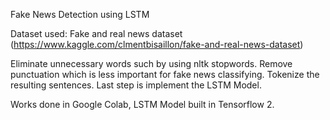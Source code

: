 Fake News Detection using LSTM

Dataset used: Fake and real news dataset (https://www.kaggle.com/clmentbisaillon/fake-and-real-news-dataset)

Eliminate unnecessary words such by using nltk stopwords. Remove punctuation which is less important for fake news classifying. Tokenize the resulting sentences. Last step is implement the LSTM Model.

Works done in Google Colab, LSTM Model built in Tensorflow 2.
